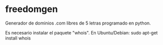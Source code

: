 freedomgen
==========

Generador de dominios .com libres de 5 letras programado en python.

Es necesario instalar el paquete "whois". 
En Ubuntu/Debian: sudo apt-get install whois
